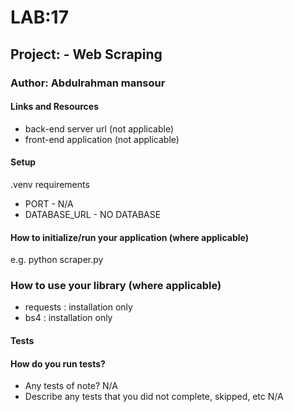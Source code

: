 # LAB:17 
## Project: - Web Scraping
### Author: Abdulrahman mansour
#### Links and Resources
- back-end server url (not applicable)
- front-end application (not applicable)
#### Setup
.venv requirements

- PORT - N/A
- DATABASE_URL - NO DATABASE
#### How to initialize/run your application (where applicable)
e.g. python scraper.py
### How to use your library (where applicable)
- requests : installation only
- bs4 : installation only
#### Tests
#### How do you run tests?
- Any tests of note? N/A
- Describe any tests that you did not complete, skipped, etc N/A